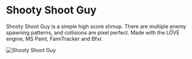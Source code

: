 # Shooty Shoot Guy
Shooty Shoot Guy is a simple high score shmup. There are multiple enemy spawning patterns, and collisions are pixel perfect.
Made with the LÖVE engine, MS Paint, FamiTracker and Bfxr.

![Shooty Shoot Guy](https://0x0.st/u4g.png)
